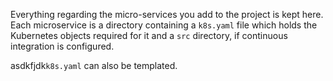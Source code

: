 Everything regarding the micro-services you add to the project is kept here. Each microservice is a directory containing a `k8s.yaml` file which holds the Kubernetes objects required for it and a `src` directory, if continuous integration is configured.

asdkfjdk`k8s.yaml` can also be templated.
